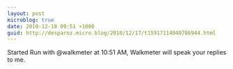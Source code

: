 ```yaml
---
layout: post
microblog: true
date: 2010-12-18 09:51 +1000
guid: http://desparoz.micro.blog/2010/12/17/t15917114040786944.html
---
```

Started Run with @walkmeter at 10:51 AM, Walkmeter will speak your replies to me.
